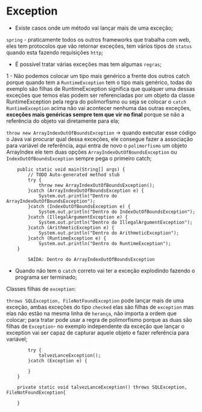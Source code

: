 # Exception

- Existe casos onde um método vai lançar mais de uma exceção;

`spring` - praticamente todos os outros frameworks que trabalha com web, eles tem protocolos que vão retornar exceções, tem vários tipos de `status` quando esta fazendo requisições `http`;

- É possível tratar várias exceções mas tem algumas `regras`;

1 - Não podemos colocar um tipo mais genérico a frente dos outros catch porque quando tem a `RuntimeException` tem o tipo mais genérico, todas do exemplo são filhas de RuntimeException significa que qualquer uma dessas exceções que temos elas podem ser referenciadas por um objeto da classe RuntimeException pela regra do polimorfismo ou seja se colocar o `catch RuntimeException` acima não vai acontecer nenhuma das outras exceções, **exceções mais genéricas sempre tem que vir no final** porque se não a referência do objeto vai diretamente para ela;

`throw new ArrayIndexOutOfBoundsException` -> quando executar esse código o Java vai procurar qual dessa exceções, ele consegue fazer a associação para variável de referência, aqui entra de novo o `polimorfismo` um objeto ArrayIndex ele tem duas opções `ArrayIndexOutOfBoundsException` ou `IndexOutOfBoundsException` sempre pega o primeiro catch;

```
	public static void main(String[] args) {
		// TODO Auto-generated method stub
		try {
			throw new ArrayIndexOutOfBoundsException();
		}catch (ArrayIndexOutOfBoundsException e) {
			System.out.println("Dentro do ArrayIndexOutOfBoundsException");
		}catch (IndexOutOfBoundsException e) {
			System.out.println("Dentro do IndexOutOfBoundsException");
		}catch (IllegalArgumentException e) {
			System.out.println("Dentro do IllegalArgumentException");
		}catch (ArithmeticException e) {
			System.out.println("Dentro do ArithmeticException");
		}catch (RuntimeException e) {
			System.out.println("Dentro do RuntimeException");
	}

        SAÍDA: Dentro do ArrayIndexOutOfBoundsException
```

- Quando não tem o `catch` correto vai ter a exceção explodindo fazendo o programa ser terminado;

Classes filhas de `exception`:

`throws SQLException, FileNotFoundException` pode lançar mais de uma exceção, ambas exceções do tipo `checked` elas são filhas de `exception` mas elas não estão na mesma linha de `herança`, não importa a ordem que colocar; para tratar pode usar a regra de polimorfismo porque as duas são filhas de `Exception`- no exemplo independente da exceção que lançar o exception vai ser capaz de capturar aquele objeto e fazer referência para variável;

```
		try {
			talvezLanceException();
		}catch (Exception e) {

		}
	}

	private static void talvezLanceException() throws SQLException, FileNotFoundException{

	}
```
